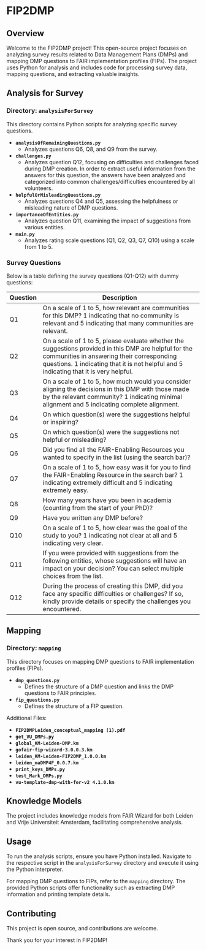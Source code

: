 # FIP2DMP

## Overview
Welcome to the FIP2DMP project! This open-source project focuses on analyzing survey results related to Data Management Plans (DMPs) and mapping DMP questions to FAIR implementation profiles (FIPs). The project uses Python for analysis and includes code for processing survey data, mapping questions, and extracting valuable insights.

## Analysis for Survey
### Directory: `analysisForSurvey`
This directory contains Python scripts for analyzing specific survey questions.

- **`analysisOfRemainingQuestions.py`**
  - Analyzes questions Q6, Q8, and Q9 from the survey.
- **`challenges.py`**
  - Analyzes question Q12, focusing on difficulties and challenges faced during DMP creation. In order to extract useful information from the answers for this question, the answers have been analyzed and categorized into common challenges/difficulties encountered by all volunteers.
- **`helpfulOrMisleadingQuestions.py`**
  - Analyzes questions Q4 and Q5, assessing the helpfulness or misleading nature of DMP questions.
- **`importanceOfEntities.py`**
  - Analyzes question Q11, examining the impact of suggestions from various entities.
- **`main.py`**
  - Analyzes rating scale questions (Q1, Q2, Q3, Q7, Q10) using a scale from 1 to 5.
 
### Survey Questions
Below is a table defining the survey questions (Q1-Q12) with dummy questions:

| Question | Description |
|----------|-------------|
| Q1       | On a scale of 1 to 5, how relevant are communities for this DMP? 1 indicating that no community is relevant and 5 indicating that many communities are relevant. |
| Q2       | On a scale of 1 to 5, please evaluate whether the suggestions provided in this DMP are helpful for the communities in answering their corresponding questions. 1 indicating that it is not helpful and 5 indicating that it is very helpful. |
| Q3       | On a scale of 1 to 5, how much would you consider aligning the decisions in this DMP with those made by the relevant community? 1 indicating minimal alignment and 5 indicating complete alignment. |
| Q4       | On which question(s) were the suggestions helpful or inspiring? |
| Q5       | On which question(s) were the suggestions not helpful or misleading? |
| Q6       | Did you find all the FAIR-Enabling Resources you wanted to specify in the list (using the search bar)? |
| Q7       | On a scale of 1 to 5, how easy was it for you to find the FAIR-Enabling Resource in the search bar? 1 indicating extremely difficult and 5 indicating extremely easy. |
| Q8       | How many years have you been in academia (counting from the start of your PhD)? |
| Q9       | Have you written any DMP before? |
| Q10      | On a scale of 1 to 5, how clear was the goal of the study to you? 1 indicating not clear at all and 5 indicating very clear. |
| Q11      | If you were provided with suggestions from the following entities, whose suggestions will have an impact on your decision? You can select multiple choices from the list. |
| Q12      | During the process of creating this DMP, did you face any specific difficulties or challenges? If so, kindly provide details or specify the challenges you encountered. |

## Mapping
### Directory: `mapping`
This directory focuses on mapping DMP questions to FAIR implementation profiles (FIPs).

- **`dmp_questions.py`**
  - Defines the structure of a DMP question and links the DMP questions to FAIR principles.
- **`fip_questions.py`**
  - Defines the structure of a FIP question.

Additional Files:
- **`FIP2DMPLeiden_conceptual_mapping (1).pdf`**
- **`get_VU_DMPs.py`**
- **`global_KM-Leiden-DMP.km`**
- **`gofair-fip-wizard-3.0.0.3.km`**
- **`leiden_KM-Leiden-FIP2DMP_1.0.0.km`**
- **`leiden_maDMP4F_0.0.7.km`**
- **`print_keys_DMPs.py`**
- **`test_Mark_DMPs.py`**
- **`vu-template-dmp-with-fer-v2 4.1.0.km`**

## Knowledge Models
The project includes knowledge models from FAIR Wizard for both Leiden and Vrije Universiteit Amsterdam, facilitating comprehensive analysis.

## Usage
To run the analysis scripts, ensure you have Python installed. Navigate to the respective script in the `analysisForSurvey` directory and execute it using the Python interpreter.

For mapping DMP questions to FIPs, refer to the `mapping` directory. The provided Python scripts offer functionality such as extracting DMP information and printing template details.

## Contributing
This project is open source, and contributions are welcome.

Thank you for your interest in FIP2DMP!


